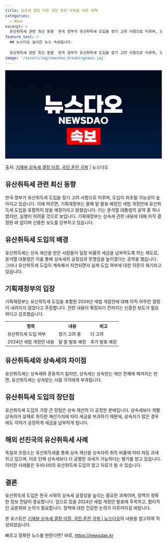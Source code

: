 ```yaml
---
title: 상속세 결정 미정 국민 혼란 극복을 위한 대책
categories:
  - News
excerpt: >
  유산취득세 관련 최신 동향  한국 정부가 유산취득세 도입을 장기 고려 사항으로 미루며, 도입이 좌초될 가능성…
feature_text: >
  ## 뉴스다오 실시간 뉴스 속보입니다.

  유산취득세 관련 최신 동향  한국 정부가 유산취득세 도입을 장기 고려 사항으로 미루며, 도입이 좌초될 가능성…
image: '/assets/img/newsdao_breakingnews.jpg'
---
```


![뉴스다오 속보](/assets/img/newsdao_breakingnews.jpg)

<p>출처: <a href="https://newsdao.kr/4669" rel="dofollow">기재부 상속세 결정 미정, 국민 혼란 극복</a> | 뉴스다오</p>

<h2 data-ke-size="size26">유산취득세 관련 최신 동향</h2>
<p data-ke-size="size16">한국 정부가 유산취득세 도입을 장기 고려 사항으로 미루며, 도입이 좌초될 가능성이 높아지고 있습니다. 이에 따르면, 기획재정부는 올해 말 발표 예정인 세법 개정안에 유산취득세 도입을 포함하지 않을 예정이라고 밝혔습니다. 이는 윤석열 대통령의 공약 중 하나였지만, 실행이 어려울 것으로 보입니다. 기획재정부는 상속세 관련 내용에 대해 아직 결정된 바 없다며 신중한 보도를 당부하고 있습니다.</p>

<h2 data-ke-size="size26">유산취득세 도입의 배경</h2>
<p data-ke-size="size16">유산취득세는 상속 재산을 받은 사람들이 일정 비율의 세금을 납부하도록 하는 제도로, 윤석열 대통령은 이를 통해 상속세의 공정성과 투명성을 높이겠다는 공약을 했습니다. 그러나 유산취득세 도입이 계속해서 지연되면서 실제 도입 여부에 대한 의문이 제기되고 있습니다.</p>

<h2 data-ke-size="size26">기획재정부의 입장</h2>
<p data-ke-size="size16">기획재정부는 유산취득세 도입을 포함한 2024년 세법 개정안에 대해 아직 아무런 결정이 내려지지 않았다고 주장합니다. 관련 내용이 확정되기 전까지는 신중한 보도가 필요하다고 강조했습니다.</p>

<table>
  <tr>
    <th>항목</th>
    <th>내용</th>
    <th>비고</th>
  </tr>
  <tr>
    <td>유산취득세 도입 여부</td>
    <td>장기 고려 중</td>
    <td>더 고려</td>
  </tr>
  <tr>
    <td>2024년 세법 개정안 내용</td>
    <td>달 말 발표 예정</td>
    <td>추가 발표 예정</td>
  </tr>
</table>

<h2 data-ke-size="size26">유산취득세와 상속세의 차이점</h2>
<p data-ke-size="size16">유산취득세는 상속세와 혼동하기 쉽지만, 상속세는 상속받는 재산 전체에 매겨지는 반면, 유산취득세는 상속받는 사람 각각에게 부과됩니다.</p>

<h2 data-ke-size="size26">유산취득세 도입의 장단점</h2>
<p data-ke-size="size16">유산취득세 도입의 가장 큰 장점은 상속 재산의 더 공정한 분배입니다. 상속세보다 개별 상속자가 실제로 취득한 재산가치에 따라 세금을 부과하기 때문에, 상속자가 많은 경우에도 각자가 공정하게 세금을 납부하게 됩니다.</p>

<h2 data-ke-size="size26">해외 선진국의 유산취득세 사례</h2>
<p data-ke-size="size16">독일과 프랑스는 유산취득세를 통해 상속 재산을 상속자의 취득 비율에 따라 차등 과세하고 있으며, 이로 인해 상속세보다 더 공평한 과세가 가능하다는 평가를 받고 있습니다. 이러한 사례들은 우리나라의 유산취득세 도입의 참고 자료가 될 수 있습니다.</p>

<h2 data-ke-size="size26">결론</h2>
<p data-ke-size="size16">유산취득세 도입은 한국 사회의 상속세 공정성을 높이는 중요한 과제이며, 정책의 정확한 정보 전달이 중요합니다. 앞으로 있을 2024년 세법 개정안 발표에 주목하고, 합리적인 공론화와 논의가 필요합니다. 정책에 대한 건강한 논의가 이루어지길 바랍니다.</p>
<p data-ke-size="size16">본 포스팅은 <a href="https://newsdao.kr/4669">기재부 상속세 결정 미정, 국민 혼란 극복 | 뉴스다오</a>의 내용을 참고하여 작성되었습니다.</p> 

빠르고 정확한 뉴스를 원한다면? 바로, <a href="https://newsdao.kr" rel="dofollow">https://newsdao.kr</a>


